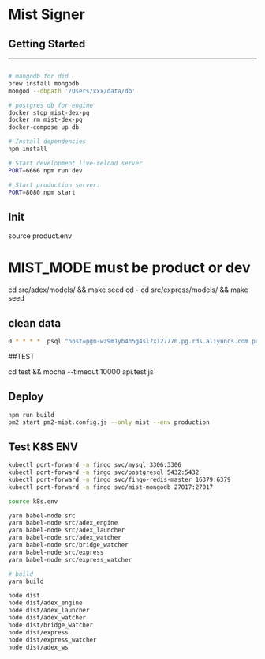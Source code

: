 # Mist Signer

## Getting Started

---------------

```sh

# mangodb for did
brew install mongodb
mongod --dbpath '/Users/xxx/data/db'

# postgres db for engine
docker stop mist-dex-pg
docker rm mist-dex-pg
docker-compose up db

# Install dependencies
npm install

# Start development live-reload server
PORT=6666 npm run dev

# Start production server:
PORT=8080 npm start
```

## Init

source product.env
# MIST_MODE must be product or dev
cd  src/adex/models/ && make seed
cd -
cd  src/express/models/ && make seed

## clean data

```bash
0 * * * *  psql "host=pgm-wz9m1yb4h5g4sl7x127770.pg.rds.aliyuncs.com port=1433 dbname=product user=product password=myHzSesQc7TXSS5HOXZDsgq7SNUHY2" < /opt/mist-signer_fingo_dev2/src/adex/models/mist_tmp_clean.sql
```

##TEST

cd test && mocha --timeout 10000 api.test.js

## Deploy

```bash
npm run build
pm2 start pm2-mist.config.js --only mist --env production
```

## Test K8S ENV

```bash
kubectl port-forward -n fingo svc/mysql 3306:3306
kubectl port-forward -n fingo svc/postgresql 5432:5432
kubectl port-forward -n fingo svc/fingo-redis-master 16379:6379
kubectl port-forward -n fingo svc/mist-mongodb 27017:27017

source k8s.env

yarn babel-node src
yarn babel-node src/adex_engine
yarn babel-node src/adex_launcher
yarn babel-node src/adex_watcher
yarn babel-node src/bridge_watcher
yarn babel-node src/express
yarn babel-node src/express_watcher

# build
yarn build

node dist
node dist/adex_engine
node dist/adex_launcher
node dist/adex_watcher
node dist/bridge_watcher
node dist/express
node dist/express_watcher
node dist/adex_ws
```
